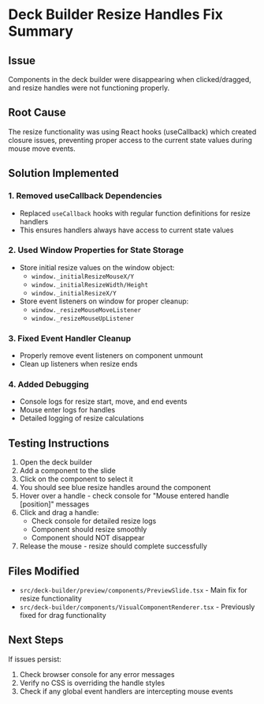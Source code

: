 # Deck Builder Resize Handles Fix Summary

## Issue
Components in the deck builder were disappearing when clicked/dragged, and resize handles were not functioning properly.

## Root Cause
The resize functionality was using React hooks (useCallback) which created closure issues, preventing proper access to the current state values during mouse move events.

## Solution Implemented

### 1. Removed useCallback Dependencies
- Replaced `useCallback` hooks with regular function definitions for resize handlers
- This ensures handlers always have access to current state values

### 2. Used Window Properties for State Storage
- Store initial resize values on the window object:
  - `window._initialResizeMouseX/Y`
  - `window._initialResizeWidth/Height`
  - `window._initialResizeX/Y`
- Store event listeners on window for proper cleanup:
  - `window._resizeMouseMoveListener`
  - `window._resizeMouseUpListener`

### 3. Fixed Event Handler Cleanup
- Properly remove event listeners on component unmount
- Clean up listeners when resize ends

### 4. Added Debugging
- Console logs for resize start, move, and end events
- Mouse enter logs for handles
- Detailed logging of resize calculations

## Testing Instructions

1. Open the deck builder
2. Add a component to the slide
3. Click on the component to select it
4. You should see blue resize handles around the component
5. Hover over a handle - check console for "Mouse entered handle [position]" messages
6. Click and drag a handle:
   - Check console for detailed resize logs
   - Component should resize smoothly
   - Component should NOT disappear
7. Release the mouse - resize should complete successfully

## Files Modified

- `src/deck-builder/preview/components/PreviewSlide.tsx` - Main fix for resize functionality
- `src/deck-builder/components/VisualComponentRenderer.tsx` - Previously fixed for drag functionality

## Next Steps

If issues persist:
1. Check browser console for any error messages
2. Verify no CSS is overriding the handle styles
3. Check if any global event handlers are intercepting mouse events
